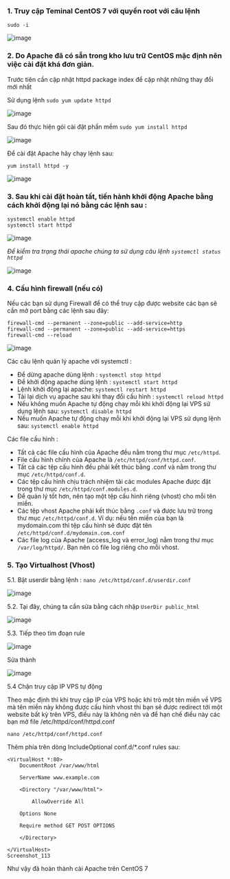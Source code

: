 ### 1. Truy cập Teminal CentOS 7 với quyền root với câu lệnh
```
sudo -i
```
![image](https://user-images.githubusercontent.com/111716161/188358270-ca6f7bc9-2a10-4148-916b-8bbfc22feac3.png)

### 2. Do Apache đã có sẵn trong kho lưu trữ CentOS mặc định nên việc cài đặt khá đơn giản. 

Trước tiên cần cập nhật httpd package index để cập nhật những thay đổi mới nhất

Sử dụng lệnh `sudo yum update httpd`
    
![image](https://user-images.githubusercontent.com/111716161/188391364-45725d7f-c70c-46b7-9c73-2ef9e0c89911.png)

Sau đó thực hiện gói cài đặt phần mềm `sudo yum install httpd`

![image](https://user-images.githubusercontent.com/111716161/188393990-bb0b2250-d88e-4c9c-b060-031bf652efa8.png)

Để cài đặt Apache hãy chạy lệnh sau:

```
yum install httpd -y
```

![image](https://user-images.githubusercontent.com/111716161/188358417-d00f34e4-f0c2-4e86-b340-94c4373a7411.png)

### 3. Sau khi cài đặt hoàn tất, tiến hành khởi động Apache bằng cách khởi động lại nó bằng các lệnh sau :
```
systemctl enable httpd
systemctl start httpd
```

![image](https://user-images.githubusercontent.com/111716161/188358524-4ebccdd3-ea77-40d7-a566-6772c2d55139.png)

*Để kiểm tra trạng thái apache chúng ta sử dụng câu lệnh ``systemctl status httpd``*

![image](https://user-images.githubusercontent.com/111716161/188358612-daaa8c7f-f825-4da5-ac68-0aaa89a925b5.png)

### 4. Cấu hình firewall (nếu có)

Nếu các bạn sử dụng Firewall để có thể truy cập được website các bạn sẽ cần mở port bằng các lệnh sau đây:
```
firewall-cmd --permanent --zone=public --add-service=http
firewall-cmd --permanent --zone=public --add-service=https
firewall-cmd --reload
```

![image](https://user-images.githubusercontent.com/111716161/188358800-d3531ad8-f707-4311-8354-d7032b2fff0e.png)

Các câu lệnh quản lý apache với systemctl :

- Để dừng apache dùng lệnh : ``systemctl stop httpd``
- Để khởi động apache dùng lệnh : ``systemctl start httpd``
- Lệnh khởi động lại apache: ``systemctl restart httpd``
- Tải lại dịch vụ apache sau khi thay đổi cấu hình : ``systemctl reload httpd``
- Nếu không muốn Apache tự động chạy mỗi khi khởi động lại VPS sử dụng lệnh sau: ``systemctl disable httpd``
- Nếu muốn Apache tự động chạy mỗi khi khởi động lại VPS sử dụng lệnh sau: ``systemctl enable httpd``

Các file cấu hình :

- Tất cả các file cấu hình của Apache đều nằm trong thư mục ``/etc/httpd``.
- File cấu hình chính của Apache là ``/etc/httpd/conf/httpd.conf``.
- Tất cả các tệp cấu hình đều phải kết thúc bằng .conf và nằm trong thư mục ``/etc/httpd/conf.d``.
- Các tệp cấu hình chịu trách nhiệm tải các modules Apache được đặt trong thư mục ``/etc/httpd/conf.modules.d``.
- Để quản lý tốt hơn, nên tạo một tệp cấu hình riêng (vhost) cho mỗi tên miền.
- Các tệp vhost Apache phải kết thúc bằng ``.conf`` và được lưu trữ trong thư mục ``/etc/httpd/conf.d``. Ví dụ: nếu tên miền của bạn là mydomain.com thì tệp cấu hình sẽ được đặt tên ``/etc/httpd/conf.d/mydomain.com.conf``
- Các file log của Apache (access_log và error_log) nằm trong thư mục ``/var/log/httpd/``. Bạn nên có file log riêng cho mỗi vhost.

### 5. Tạo Virtualhost (Vhost)
5.1. Bật userdir bằng lệnh : ``nano /etc/httpd/conf.d/userdir.conf``

![image](https://user-images.githubusercontent.com/111716161/188361388-6f02c2ac-fd81-423d-9432-5ace2705bcf4.png)

5.2. Tại đây, chúng ta cần sửa bằng cách nhập ``UserDir public_html``

![image](https://user-images.githubusercontent.com/111716161/188361703-3a9b1212-897c-496f-a8f0-ef3135bf7227.png)

5.3. Tiếp theo tìm đoạn rule

![image](https://user-images.githubusercontent.com/111716161/188361964-5dd6d54b-31de-4d38-a0f9-cfe2b3f28e89.png)

Sửa thành

![image](https://user-images.githubusercontent.com/111716161/188363102-15dc4306-4dd0-456c-8cf6-051732129f75.png)

5.4 Chặn truy cập IP VPS tự động 

Theo mặc định thì khi truy cập IP của VPS hoặc khi trỏ một tên miền về VPS mà tên miền này không được cấu hình vhost thì bạn sẽ được redirect tới một website bất kỳ trên VPS, điều này là không nên và để hạn chế điều này các bạn mở file /etc/httpd/conf/httpd.conf

   `` nano /etc/httpd/conf/httpd.conf ``

Thêm phía trên dòng IncludeOptional conf.d/*.conf rules sau:
   
```
<VirtualHost *:80>
	DocumentRoot /var/www/html
  
	ServerName www.example.com
  
	<Directory "/var/www/html">
  
		AllowOverride All
    
    Options None
    
    Require method GET POST OPTIONS
    
	</Directory>
  
</VirtualHost>
Screenshot_113
```

Như vậy đã hoàn thành cài Apache trên CentOS 7

